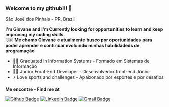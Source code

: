 ### Welcome to my github!!! 👋
São José dos Pinhais - PR, Brazil
<br>

**I'm Giovane and I'm Currently looking for opportunities to learn and keep improving my coding skills** <br>
🇧🇷 **Me chamo Giovane e atualmente busco por oportunidades para poder aprender e continuar evoluindo minhas habilidadeds de programação** <br>


- 👨‍🎓 Graduated in Information Systems - Formado em Sistemas de Informação
- 👨‍💻 Junior Front-End Developer - Desenvolvedor front-end Júnior
- ⚡ Love sports and challenges - Apaixonado por esportes e por desafios


**Me encontre - Find me at**
<br>

[![Github Badge](https://img.shields.io/badge/-Github-000?style=for-the-badge&logo=Github&logoColor=white&link=https://github.com/GiovanePolese)](https://github.com/GiovanePolese)
[![Linkedin Badge](https://img.shields.io/badge/-LinkedIn-blue?style=for-the-badge&logo=Linkedin&logoColor=white&link=https://www.linkedin.com/in/giovane-polese/)](https://www.linkedin.com/in/giovane-polese/)
[![Gmail Badge](https://img.shields.io/badge/-Gmail-c14438?style=for-the-badge&logo=Gmail&logoColor=white&link=mailto:giovanemoraispolese@gmail.com)](mailto:giovanemoraispolese@gmail.com)
